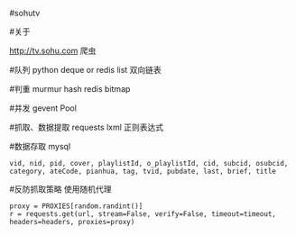#sohutv

#关于

http://tv.sohu.com 爬虫

#队列
python deque or redis list 双向链表

#判重
murmur hash
redis bitmap

#并发
gevent Pool

#抓取、数据提取
requests
lxml
正则表达式

#数据存取
mysql 

    vid, nid, pid, cover, playlistId, o_playlistId, cid, subcid, osubcid, category, ateCode, pianhua, tag, tvid, pubdate, last, brief, title

#反防抓取策略
使用随机代理

    proxy = PROXIES[random.randint()]
    r = requests.get(url, stream=False, verify=False, timeout=timeout,                               headers=headers, proxies=proxy)
